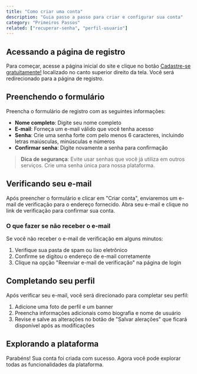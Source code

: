 ```yaml
---
title: "Como criar uma conta"
description: "Guia passo a passo para criar e configurar sua conta"
category: "Primeiros Passos"
related: ["recuperar-senha", "perfil-usuario"]
---
```


## Acessando a página de registro

Para começar, acesse a página inicial do site e clique no botão [Cadastre-se gratuitamente!](http://localhost:3000/registro) localizado no canto superior direito da tela. Você será redirecionado para a página de registro.

## Preenchendo o formulário

Preencha o formulário de registro com as seguintes informações:

- **Nome completo**: Digite seu nome completo
- **E-mail**: Forneça um e-mail válido que você tenha acesso
- **Senha**: Crie uma senha forte com pelo menos 6 caracteres, incluindo letras maiúsculas, minúsculas e números
- **Confirmar senha**: Digite novamente a senha para confirmação

> **Dica de segurança**: Evite usar senhas que você já utiliza em outros serviços. Crie uma senha única para nossa plataforma.

## Verificando seu e-mail

Após preencher o formulário e clicar em "Criar conta", enviaremos um e-mail de verificação para o endereço fornecido. Abra seu e-mail e clique no link de verificação para confirmar sua conta.

### O que fazer se não receber o e-mail

Se você não receber o e-mail de verificação em alguns minutos:

1. Verifique sua pasta de spam ou lixo eletrônico
2. Confirme se digitou o endereço de e-mail corretamente
3. Clique na opção "Reenviar e-mail de verificação" na página de login

## Completando seu perfil

Após verificar seu e-mail, você será direcionado para completar seu perfil:

1. Adicione uma foto de perfil e um banner
2. Preencha informações adicionais como biografia e nome de usuário
3. Revise e salve as alterações no botão de "Salvar alerações" que ficará disponível após as modificações

## Explorando a plataforma

Parabéns! Sua conta foi criada com sucesso. Agora você pode explorar todas as funcionalidades da plataforma.